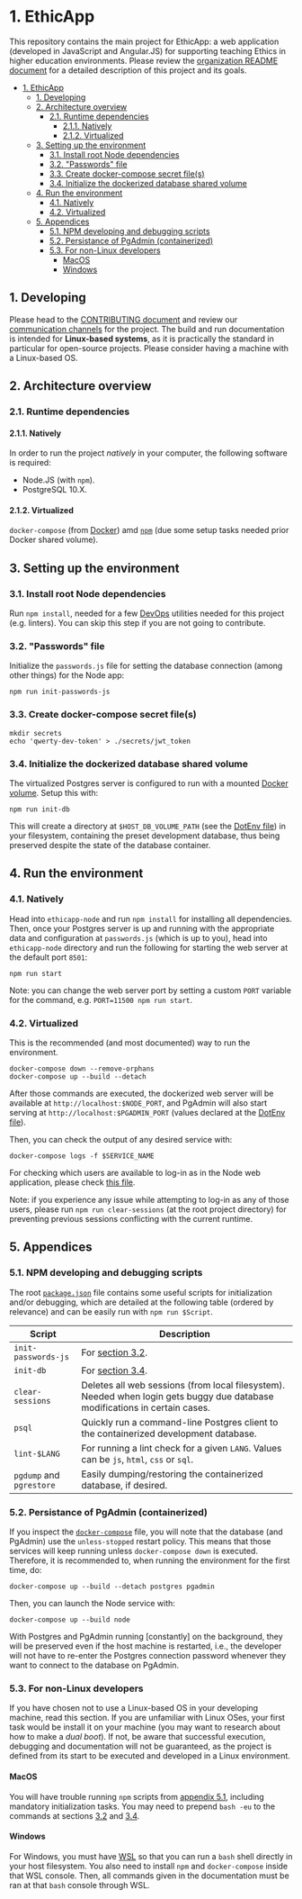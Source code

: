 # 1. EthicApp

This repository contains the main project for EthicApp: a web application (developed in JavaScript and Angular.JS) for supporting teaching Ethics in higher education environments. Please review the [organization README document](https://github.com/EthicApp-Development/organization#readme) for a detailed description of this project and its goals.

- [1. EthicApp](#1-ethicapp)
  - [1. Developing](#1-developing)
  - [2. Architecture overview](#2-architecture-overview)
    - [2.1. Runtime dependencies](#21-runtime-dependencies)
      - [2.1.1. Natively](#211-natively)
      - [2.1.2. Virtualized](#212-virtualized)
  - [3. Setting up the environment](#3-setting-up-the-environment)
    - [3.1. Install root Node dependencies](#31-install-root-node-dependencies)
    - [3.2. "Passwords" file](#32-passwords-file)
    - [3.3. Create docker-compose secret file(s)](#33-create-docker-compose-secret-files)
    - [3.4. Initialize the dockerized database shared volume](#34-initialize-the-dockerized-database-shared-volume)
  - [4. Run the environment](#4-run-the-environment)
    - [4.1. Natively](#41-natively)
    - [4.2. Virtualized](#42-virtualized)
  - [5. Appendices](#5-appendices)
    - [5.1. NPM developing and debugging scripts](#51-npm-developing-and-debugging-scripts)
    - [5.2. Persistance of PgAdmin (containerized)](#52-persistance-of-pgadmin-containerized)
    - [5.3. For non-Linux developers](#53-for-non-linux-developers)
      - [MacOS](#macos)
      - [Windows](#windows)

## 1. Developing

Please head to the [CONTRIBUTING document](./CONTRIBUTING.md) and review our [communication channels](https://github.com/EthicApp-Development/organization/blob/master/CONTRIBUTING.md#1-communication-channels) for the project. The build and run documentation is intended for **Linux-based systems**, as it is practically the standard in particular for open-source projects. Please consider having a machine with a Linux-based OS.

## 2. Architecture overview

### 2.1. Runtime dependencies

#### 2.1.1. Natively

In order to run the project *natively* in your computer, the following software is required:

- Node.JS (with `npm`).
- PostgreSQL 10.X.

#### 2.1.2. Virtualized

`docker-compose` (from [Docker](https://www.docker.com/)) amd [`npm`](https://www.npmjs.com/package/npm) (due some setup tasks needed prior Docker shared volume).

## 3. Setting up the environment

### 3.1. Install root Node dependencies

Run `npm install`, needed for a few [DevOps](https://about.gitlab.com/topics/devops/) utilities needed for this project (e.g. linters). You can skip this step if you are not going to contribute.

### 3.2. "Passwords" file

Initialize the `passwords.js` file for setting the database connection (among other things) for the Node app:

```shell
npm run init-passwords-js
```

### 3.3. Create docker-compose secret file(s)

```shell
mkdir secrets
echo 'qwerty-dev-token' > ./secrets/jwt_token
```

### 3.4. Initialize the dockerized database shared volume

The virtualized Postgres server is configured to run with a mounted [Docker volume](https://docs.docker.com/storage/volumes/). Setup this with:

```shell
npm run init-db
```

This will create a directory at `$HOST_DB_VOLUME_PATH` (see the [DotEnv file](./.env)) in your filesystem, containing the preset development database, thus being preserved despite the state of the database container.

## 4. Run the environment

### 4.1. Natively

Head into `ethicapp-node` and run `npm install` for installing all dependencies. Then, once your Postgres server is up and running with the appropriate data and configuration at `passwords.js` (which is up to you), head into `ethicapp-node` directory and run the following for starting the web server at the default port `8501`:

```shell
npm run start
```

Note: you can change the web server port by setting a custom `PORT` variable for the command, e.g. `PORT=11500 npm run start`.

### 4.2. Virtualized

This is the recommended (and most documented) way to run the environment.

```shell
docker-compose down --remove-orphans
docker-compose up --build --detach
```

After those commands are executed, the dockerized web server will be available at `http://localhost:$NODE_PORT`, and PgAdmin will also start serving at `http://localhost:$PGADMIN_PORT` (values declared at the [DotEnv file](./.env)).

Then, you can check the output of any desired service with:

```shell
docker-compose logs -f $SERVICE_NAME
```

For checking which users are available to log-in as in the Node web application, please check [this file](./postgres-db/seeds/01_users.sql).

Note: if you experience any issue while attempting to log-in as any of those users, please run `npm run clear-sessions` (at the root project directory) for preventing previous sessions conflicting with the current runtime.

## 5. Appendices

### 5.1. NPM developing and debugging scripts

The root [`package.json`](./package.json) file contains some useful scripts for initialization and/or debugging, which are detailed at the following table (ordered by relevance) and can be easily run with `npm run $Script`.

| Script                   | Description                                                                                                                 |
| ------------------------ | --------------------------------------------------------------------------------------------------------------------------- |
| `init-passwords-js`      | For [section 3.2](#32-passwords-file).                                                                                      |
| `init-db`                | For [section 3.4](#34-initialize-the-dockerized-database-shared-volume).                                                    |
| `clear-sessions`         | Deletes all web sessions (from local filesystem). Needed when login gets buggy due database modifications in certain cases. |
| `psql`                   | Quickly run a command-line Postgres client to the containerized development database.                                       |
| `lint-$LANG`             | For running a lint check for a given `LANG`. Values can be `js`, `html`, `css` or `sql`.                                    |
| `pgdump` and `pgrestore` | Easily dumping/restoring the containerized database, if desired.                                                            |

### 5.2. Persistance of PgAdmin (containerized)

If you inspect the [`docker-compose`](./docker-compose.yml) file, you will note that the database (and PgAdmin) use the `unless-stopped` restart policy. This means that those services will keep running unless `docker-compose down` is executed. Therefore, it is recommended to, when running the environment for the first time, do:

```shell
docker-compose up --build --detach postgres pgadmin
```

Then, you can launch the Node service with:

```shell
docker-compose up --build node
```

With Postgres and PgAdmin running [constantly] on the background, they will be preserved even if the host machine is restarted, i.e., the developer will not have to re-enter the Postgres connection password whenever they want to connect to the database on PgAdmin.

### 5.3. For non-Linux developers

If you have chosen not to use a Linux-based OS in your developing machine, read this section. If you are unfamiliar with Linux OSes, your first task would be install it on your machine (you may want to research about how to make a *dual boot*). If not, be aware that successful execution, debugging and documentation will not be guaranteed, as the project is defined from its start to be executed and developed in a Linux environment.

#### MacOS

You will have trouble running `npm` scripts from [appendix 5.1](#51-npm-developing-and-debugging-scripts), including mandatory initialization tasks. You may need to prepend `bash -eu` to the commands at sections [3.2](#32-passwords-file) and [3.4](#34-initialize-the-dockerized-database-shared-volume).

#### Windows

For Windows, you must have [WSL](https://learn.microsoft.com/en-us/windows/wsl/install) so that you can run a `bash` shell directly in your host filesystem. You also need to install `npm` and `docker-compose` inside that WSL console. Then, all commands given in the documentation must be ran at that `bash` console through WSL.
